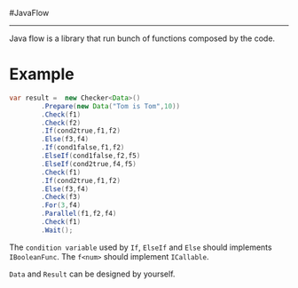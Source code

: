 #JavaFlow

------



Java flow is a library that run bunch of functions composed by the code.

# Example

```java
var result =  new Checker<Data>()
        .Prepare(new Data("Tom is Tom",10))
        .Check(f1)
        .Check(f2)
        .If(cond2true,f1,f2)
        .Else(f3,f4)
        .If(cond1false,f1,f2)
        .ElseIf(cond1false,f2,f5)
        .ElseIf(cond2true,f4,f5)
        .Check(f1)
        .If(cond2true,f1,f2)
        .Else(f3,f4)
        .Check(f3)
        .For(3,f4)
        .Parallel(f1,f2,f4)
        .Check(f1)
        .Wait();
```
The `condition variable` used by `If`, `ElseIf` and `Else` should implements `IBooleanFunc`. The `f<num>` should implement `ICallable`.

`Data` and `Result` can be designed by yourself.